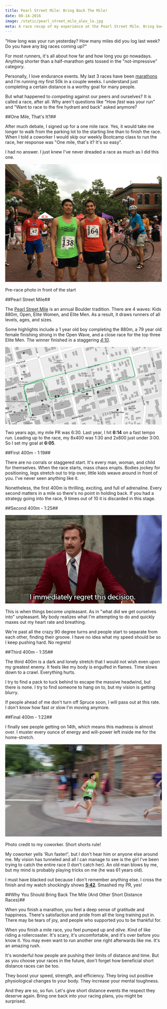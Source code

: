 ```yaml
---
title: Pearl Street Mile: Bring Back The Mile!
date: 08-14-2016
image: /static/pearl_street_mile_alex_le.jpg
meta: A race recap of my experience at the Pearl Street Mile. Bring back the mile!
---
```


"How long was your run yesterday? How many miles did you log last week? Do you have any big races coming up?"

For most runners, it's all about how far and how long you go nowadays. Anything shorter than a half-marathon gets tossed in the "not-impressive" category.

Personally, I love endurance events. My last 3 races have been [marathons][2] and I'm running my first 50k in a couple weeks. I understand just completing a certain distance is a worthy goal for many people.

But what happened to *competing* against our peers and ourselves? It is called a race, after all. Why aren't questions like "How *fast* was your run" and "Want to race to the fire hydrant and back" asked anymore?

##One Mile, That's It?##

After much debate, I signed up for a one mile race. Yes, it would take me longer to walk from the parking lot to the starting line than to finish the race. When I told a coworker I would skip our weekly Bootcamp class to run the race, her response was "One mile, that's it? It's so easy".

I had no answer. I just knew I've never dreaded a race as much as I did this one.

<p>
<img class="pure-img center" src="/static/pearl_street_mile_alex_matt.jpg" alt="pearl street mile alex le and matt" />
<div class="separator">Pre-race photo in front of the start</div>
</p>

##Pearl Street Mile##

The [Pearl Street Mile][1] is an annual Boulder tradition. There are 4 waves: Kids 880m, Open, Elite Women, and Elite Men. As a result, it draws runners of all levels, ages, and sizes.

Some highlights include a 1 year old boy completing the 880m, a 79 year old female finishing strong in the Open Wave, and a close race for the top three Elite Men. The winner finished in a staggering [*4:10*][4].

<p>
<img class="pure-img center" src="/static/pearl_street_mile_2016_course.jpg" alt="pearl street mile 2016 course" />
</p>

Two years ago, my mile PR was 6:30. Last year, I hit **6:14** on a fast tempo run. Leading up to the race, my 8x400 was 1:30 and 2x800 just under 3:00. So I set my goal at **6:05**.

##First 400m - 1:19##

There are no corrals or staggered start. It's every man, woman, and child for themselves. When the race starts, mass chaos erupts. Bodies jockey for positioning, legs stretch out to trip over, little kids weave around in front of you. I've never seen anything like it.

Nonetheless, the first 400m is thrilling, exciting, and full of adrenaline. Every second matters in a mile so there's no point in holding back. If you had a strategy going into the race, 9 times out of 10 it is discarded in this stage.

##Second 400m - 1:25##

<p>
<img class="pure-img center" src="/static/I_immediately_regret_this_decision_anchorman.gif" alt="anchorman ron burgundy i immediately regret this decision" />
</p>

This is when things become unpleasant. As in "what did we get ourselves into" unpleasant. My body realizes what I'm attempting to do and quickly maxes out my heart rate and breathing.

We're past all the crazy 90 degree turns and people start to separate from each other, finding their groove. I have no idea what my speed should be so I keep pushing hard. No regrets!

##Third 400m - 1:35##

The third 400m is a dark and lonely stretch that I would not wish even upon my greatest enemy. It feels like my body is engulfed in flames. Time slows down to a crawl. Everything hurts.

I try to find a pack to tuck behind to escape the massive headwind, but there is none. I try to find someone to hang on to, but my vision is getting blurry.

If people ahead of me don't turn off Spruce soon, I will pass out at this rate. I don't know how fast or slow I'm moving anymore.

##Final 400m - 1:22##

I finally see people getting on 14th, which means this madness is almost over. I muster every ounce of energy and will-power left inside me for the home-stretch.

<p>
<img class="pure-img center" src="/static/pearl_street_mile_alex_le.jpg" alt="pearl street mile alex le" />
<div class="separator">Photo credit to my coworker. Short shorts rule!</div>
</p>

My coworker yells 'Run faster!', but I don't hear him or anyone else around me. My vision has tunneled and all I can manage to see is the girl I've been trying to catch the entire race (I don't catch her). An old man blows by me, but my mind is probably playing tricks on me (he was 61 years old).

I must have blacked out because I don't remember anything else. I cross the finish and my watch shockingly shows [**5:42**][3]. Smashed my PR, yes!

##Why You Should Bring Back The Mile (And Other Short Distance Races)##

When you finish a marathon, you feel a deep sense of gratitude and happiness. There's satisfaction and pride from all the long training put in. There may be tears of joy, and people who supported you to be thankful for.

When you finish a mile race, you feel pumped up and *alive*. Kind of like riding a rollercoaster. It's scary, it's uncomfortable, and it's over before you know it. You may even want to run another one right afterwards like me. It's an amazing rush.

It's wonderful how people are pushing their limits of distance and time. But as you choose your races in the future, don't forget how beneficial short distance races can be too.

They boost your speed, strength, and efficiency. They bring out positive physiological changes to your body. They increase your mental toughness.

And they are so, so fun. Let's give short distance events the respect they deserve again. Bring one back into your racing plans, you might be surprised.

[1]: http://flatironsrunningevents.com/races/pearl-street-mile/
[2]: /blog/chicago-marathon-recap.html
[3]: http://runningbears.com/pearl/Pearl_Street_Mile_Open_2016.HTM
[4]: http://runningbears.com/pearl/Pearl_Street_Mile_Elite_Mens_2016.HTM

